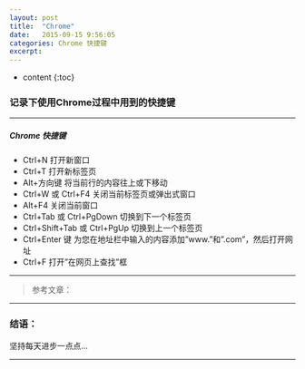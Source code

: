```yaml
---
layout: post
title:  "Chrome"
date:   2015-09-15 9:56:05
categories: Chrome 快捷键
excerpt: 
---
```


* content
{:toc}

### 记录下使用Chrome过程中用到的快捷键

---

##### Chrome 快捷键

* Ctrl+N 打开新窗口 
* Ctrl+T 打开新标签页
* Alt+方向键 将当前行的内容往上或下移动
* Ctrl+W 或 Ctrl+F4 关闭当前标签页或弹出式窗口
* Alt+F4 关闭当前窗口
* Ctrl+Tab 或 Ctrl+PgDown 切换到下一个标签页 
* Ctrl+Shift+Tab 或 Ctrl+PgUp 切换到上一个标签页
* Ctrl+Enter 键 为您在地址栏中输入的内容添加”www.”和”.com”，然后打开网址
* Ctrl+F 打开”在网页上查找”框

---


> 参考文章：

---

### 结语：

坚持每天进步一点点...

---